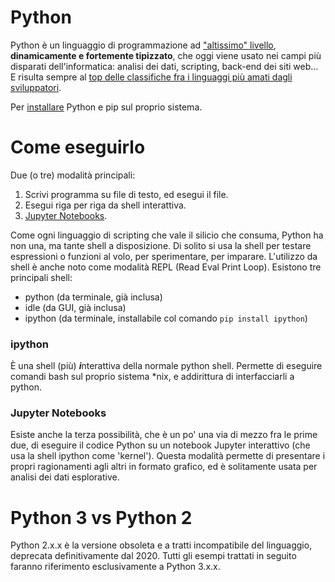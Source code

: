 # Python 

Python è un linguaggio di programmazione ad ["altissimo" livello](https://it.wikipedia.org/wiki/Linguaggio_di_programmazione_ad_altissimo_livello), **dinamicamente e fortemente tipizzato**, che oggi viene usato nei campi più disparati dell'informatica: analisi dei dati, scripting, back-end dei siti web... E risulta sempre al [top delle classifiche fra i linguaggi più amati dagli sviluppatori](https://survey.stackoverflow.co/2022/#most-loved-dreaded-and-wanted-language-want).





Per <a href="https://www.python.org/downloads/">installare</a> Python e pip sul proprio sistema.

# Come eseguirlo

Due (o tre) modalità principali:

1. Scrivi programma su file di testo, ed esegui il file.
1. Esegui riga per riga da shell interattiva.
1. [Jupyter Notebooks](#jupyter-notebooks).

Come ogni linguaggio di scripting che vale il silicio che consuma, Python ha non una, ma tante shell a disposizione. Di solito si usa la shell per testare espressioni o funzioni al volo, per sperimentare, per imparare. L'utilizzo da shell è anche noto come modalità REPL (Read Eval Print Loop). Esistono tre principali shell:

* python  (da terminale, già inclusa)
* idle    (da GUI, già inclusa)
* ipython (da terminale, installabile col comando `pip install ipython`)

### ipython

È una shell (più) ***i***nterattiva della normale python shell. Permette di eseguire comandi bash sul proprio sistema *nix, e addirittura di interfacciarli a python. 

### Jupyter Notebooks
Esiste anche la terza possibilità, che è un po' una via di mezzo fra le prime due, di eseguire il codice Python su un notebook Jupyter interattivo (che usa la shell ipython come 'kernel'). Questa modalità permette di presentare i propri ragionamenti agli altri in formato grafico, ed è solitamente usata per analisi dei dati esplorative.

# Python 3 vs Python 2

Python 2.x.x è la versione obsoleta e a tratti incompatibile del linguaggio, deprecata definitivamente dal 2020. Tutti gli esempi trattati in seguito faranno riferimento esclusivamente a Python 3.x.x.




